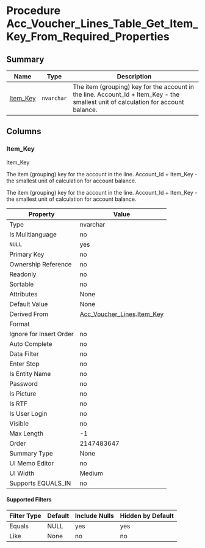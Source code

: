 # Procedure Acc_Voucher_Lines_Table_Get_Item_Key_From_Required_Properties


## Summary

| Name | Type | Description |
| - | - | --- |
|[Item_Key](#item_key)|`nvarchar` |The item (grouping) key for the account in the line. Account_Id + Item_Key - the smallest unit of calculation for account balance.|

## Columns

### Item_Key


Item_Key


The item (grouping) key for the account in the line. Account_Id + Item_Key - the smallest unit of calculation for account balance.


The item (grouping) key for the account in the line. Account_Id + Item_Key - the smallest unit of calculation for account balance.

| Property | Value |
| - | - |
|Type|nvarchar|
|Is Mulitlanguage|no|
|`NULL`|yes|
|Primary Key|no|
|Ownership Reference|no|
|Readonly|no|
|Sortable|no|
|Attributes|None|
|Default Value|None|
|Derived From|[Acc_Voucher_Lines](Acc_Voucher_Lines.md).[Item_Key](Acc_Voucher_Lines.md#item_key)|
|Format||
|Ignore for Insert Order|no|
|Auto Complete|no|
|Data Filter|no|
|Enter Stop|no|
|Is Entity Name|no|
|Password|no|
|Is Picture|no|
|Is RTF|no|
|Is User Login|no|
|Visible|no|
|Max Length|-1|
|Order|2147483647|
|Summary Type|None|
|UI Memo Editor|no|
|UI Width|Medium|
|Supports EQUALS_IN|no|

#### Supported Filters

| Filter Type | Default |Include Nulls | Hidden by Default |
| - | - | - | - |
|Equals|NULL|yes|yes|
|Like|None|no|no|



